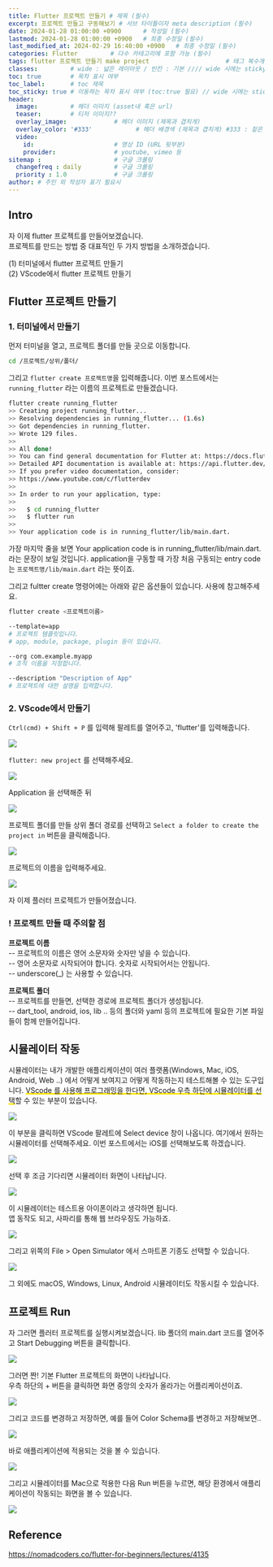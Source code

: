 ```yaml
---
title: Flutter 프로젝트 만들기 # 제목 (필수)
excerpt: 프로젝트 만들고 구동해보기 # 서브 타이틀이자 meta description (필수)
date: 2024-01-28 01:00:00 +0900      # 작성일 (필수)
lastmod: 2024-01-28 01:00:00 +0900   # 최종 수정일 (필수)
last_modified_at: 2024-02-29 16:40:00 +0900   # 최종 수정일 (필수)
categories: Flutter         # 다수 카테고리에 포함 가능 (필수)
tags: flutter 프로젝트 만들기 make project                     # 태그 복수개 가능 (필수)
classes:         # wide : 넓은 레이아웃 / 빈칸 : 기본 //// wide 시에는 sticky toc 불가
toc: true        # 목차 표시 여부
toc_label:       # toc 제목
toc_sticky: true # 이동하는 목차 표시 여부 (toc:true 필요) // wide 시에는 sticky toc 불가
header: 
  image:         # 헤더 이미지 (asset내 혹은 url)
  teaser:        # 티저 이미지??
  overlay_image:             # 헤더 이미지 (제목과 겹치게)
  overlay_color: '#333'            # 헤더 배경색 (제목과 겹치게) #333 : 짙은 회색 (필수)
  video:
    id:                      # 영상 ID (URL 뒷부분)
    provider:                # youtube, vimeo 등
sitemap :                    # 구글 크롤링
  changefreq : daily         # 구글 크롤링
  priority : 1.0             # 구글 크롤링
author: # 주인 외 작성자 표기 필요시
---
```

<!--postNo: 20240128_003-->

## Intro  

자 이제 flutter 프로젝트를 만들어보겠습니다.  
프로젝트를 만드는 방법 중 대표적인 두 가지 방법을 소개하겠습니다.  

(1) 터미널에서 flutter 프로젝트 만들기  
(2) VScode에서 flutter 프로젝트 만들기  


## Flutter 프로젝트 만들기  

### 1. 터미널에서 만들기  

먼저 터미널을 열고, 프로젝트 폴더를 만들 곳으로 이동합니다.  

```bash
cd /프로젝트/상위/폴더/
```

그리고 `flutter create 프로젝트명`을 입력해줍니다. 이번 포스트에서는 `running_flutter` 라는 이름의 프로젝트로 만들겠습니다.   

```bash
flutter create running_flutter
>> Creating project running_flutter...
>> Resolving dependencies in running_flutter... (1.6s)
>> Got dependencies in running_flutter.
>> Wrote 129 files.
>> 
>> All done!
>> You can find general documentation for Flutter at: https://docs.flutter.dev/
>> Detailed API documentation is available at: https://api.flutter.dev/
>> If you prefer video documentation, consider:
>> https://www.youtube.com/c/flutterdev
>> 
>> In order to run your application, type:
>> 
>>   $ cd running_flutter
>>   $ flutter run
>> 
>> Your application code is in running_flutter/lib/main.dart.
```

가장 마지막 줄을 보면 Your application code is in running_flutter/lib/main.dart. 라는 문장이 보일 것입니다. application을 구동할 때 가장 처음 구동되는 entry code는 `프로젝트명/lib/main.dart` 라는 뜻이죠.  

그리고 fultter create 명령어에는 아래와 같은 옵션들이 있습니다. 사용에 참고해주세요.  

```bash
flutter create <프로젝트이름>

--template=app
# 프로젝트 템플릿입니다.
# app, module, package, plugin 등이 있습니다.

--org com.example.myapp
# 조직 이름을 지정합니다.  

--description "Description of App"
# 프로젝트에 대한 설명을 입력합니다.
```


### 2. VScode에서 만들기  

`Ctrl(cmd) + Shift + P` 를 입력해 팔레트를 열어주고, 'flutter'를 입력해줍니다.  

![](/assets/images/20240128_003_001.png)  

`flutter: new project` 를 선택해주세요.  

![](/assets/images/20240128_003_002.png)  

Application 을 선택해준 뒤  

![](/assets/images/20240128_003_003.png)  

프로젝트 폴더를 만들 상위 폴더 경로를 선택하고 `Select a folder to create the project in` 버튼을 클릭해줍니다.  

![](/assets/images/20240128_003_004.png)  

프로젝트의 이름을 입력해주세요.  

![](/assets/images/20240128_003_005.png)  

자 이제 플러터 프로젝트가 만들어졌습니다.  

### ! 프로젝트 만들 때 주의할 점  

**프로젝트 이름**  
-- 프로젝트의 이름은 영어 소문자와 숫자만 넣을 수 있습니다.  
-- 영어 소문자로 시작되어야 합니다. 숫자로 시작되어서는 안됩니다.  
-- underscore(_) 는 사용할 수 있습니다.  

**프로젝트 폴더**  
-- 프로젝트를 만들면, 선택한 경로에 프로젝트 폴더가 생성됩니다.  
-- dart_tool, android, ios, lib .. 등의 폴더와 yaml 등의 프로젝트에 필요한 기본 파일들이 함께 만들어집니다.  


## 시뮬레이터 작동  

시뮬레이터는 내가 개발한 애플리케이션이 여러 플랫폼(Windows, Mac, iOS, Android, Web ..) 에서 어떻게 보여지고 어떻게 작동하는지 테스트해볼 수 있는 도구입니다. <span style='background:linear-gradient(to top, #FFE400 20%, transparent 20%)'>VScode 를 사용해 프로그래밍을 한다면, VScode 우측 하단에 시뮬레이터를 선택</span>할 수 있는 부분이 있습니다.  

![](/assets/images/20240128_003_006.png)  

이 부분을 클릭하면 VScode 팔레트에 Select device 창이 나옵니다. 여기에서 원하는 시뮬레이터를 선택해주세요. 이번 포스트에서는 iOS를 선택해보도록 하겠습니다.  

![](/assets/images/20240128_003_007.png)  

선택 후 조금 기다리면 시뮬레이터 화면이 나타납니다.  

![](/assets/images/20240128_003_008.png)  

이 시뮬레이터는 테스트용 아이폰이라고 생각하면 됩니다.  
앱 동작도 되고, 사파리를 통해 웹 브라우징도 가능하죠.  

![](/assets/images/20240128_003_009.png)  


그리고 위쪽의 File > Open Simulator 에서 스마트폰 기종도 선택할 수 있습니다.  

![](/assets/images/20240128_003_010.png)  

그 외에도 macOS, Windows, Linux, Android 시뮬레이터도 작동시킬 수 있습니다.  


## 프로젝트 Run  

자 그러면 플러터 프로젝트를 실행시켜보겠습니다. lib 폴더의 main.dart 코드를 열어주고 Start Debugging 버튼을 클릭합니다.  

![](/assets/images/20240128_003_011.png)  

그러면 짠! 기본 Flutter 프로젝트의 화면이 나타납니다.  
우측 하단의 + 버튼을 클릭하면 화면 중앙의 숫자가 올라가는 어플리케이션이죠.  

![](/assets/images/20240128_003_012.png)  

그리고 코드를 변경하고 저장하면, 예를 들어 Color Schema를 변경하고 저장해보면..  

![](/assets/images/20240128_003_013.png)  

바로 애플리케이션에 적용되는 것을 볼 수 있습니다.  

![](/assets/images/20240128_003_014.png)  

그리고 시뮬레이터를 Mac으로 적용한 다음 Run 버튼을 누르면, 해당 환경에서 애플리케이션이 작동되는 화면을 볼 수 있습니다.  

![](/assets/images/20240128_003_015.png)  

## Reference  

https://nomadcoders.co/flutter-for-beginners/lectures/4135  